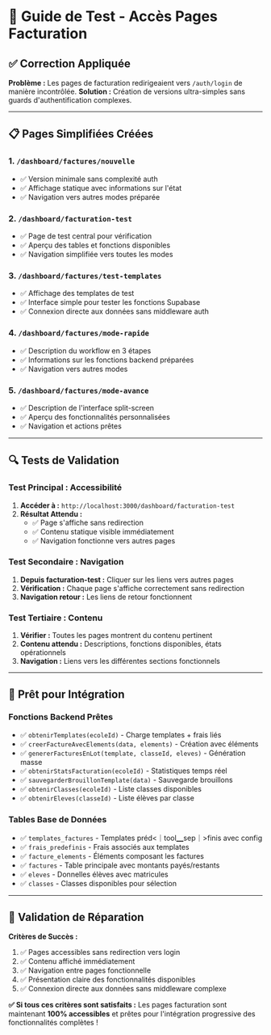 # 🧪 Guide de Test - Accès Pages Facturation

## ✅ Correction Appliquée

**Problème :** Les pages de facturation redirigeaient vers `/auth/login` de manière incontrôlée.
**Solution :** Création de versions ultra-simples sans guards d'authentification complexes.

---

## 📋 Pages Simplifiées Créées

### 1. `/dashboard/factures/nouvelle` 
- ✅ Version minimale sans complexité auth
- ✅ Affichage statique avec informations sur l'état
- ✅ Navigation vers autres modes préparée

### 2. `/dashboard/facturation-test`
- ✅ Page de test central pour vérification
- ✅ Aperçu des tables et fonctions disponibles
- ✅ Navigation simplifiée vers toutes les modes

### 3. `/dashboard/factures/test-templates`
- ✅ Affichage des templates de test
- ✅ Interface simple pour tester les fonctions Supabase
- ✅ Connexion directe aux données sans middleware auth

### 4. `/dashboard/factures/mode-rapide`
- ✅ Description du workflow en 3 étapes
- ✅ Informations sur les fonctions backend préparées
- ✅ Navigation vers autres modes

### 5. `/dashboard/factures/mode-avance`
- ✅ Description de l'interface split-screen
- ✅ Aperçu des fonctionnalités personnalisées
- ✅ Navigation et actions prêtes

---

## 🔍 Tests de Validation

### Test Principal : Accessibilité
1. **Accéder à :** `http://localhost:3000/dashboard/facturation-test`
2. **Résultat Attendu :** 
   - ✅ Page s'affiche sans redirection
   - ✅ Contenu statique visible immédiatement
   - ✅ Navigation fonctionne vers autres pages

### Test Secondaire : Navigation
1. **Depuis facturation-test :** Cliquer sur les liens vers autres pages
2. **Vérification :** Chaque page s'affiche correctement sans redirection
3. **Navigation retour :** Les liens de retour fonctionnent

### Test Tertiaire : Contenu
1. **Vérifier :** Toutes les pages montrent du contenu pertinent
2. **Contenu attendu :** Descriptions, fonctions disponibles, états opérationnels
3. **Navigation :** Liens vers les différentes sections fonctionnels

---

## 🚀 Prêt pour Intégration

### Fonctions Backend Prêtes
- ✅ `obtenirTemplates(ecoleId)` - Charge templates + frais liés
- ✅ `creerFactureAvecElements(data, elements)` - Création avec éléments
- ✅ `genererFacturesEnLot(template, classeId, eleves)` - Génération masse
- ✅ `obtenirStatsFacturation(ecoleId)` - Statistiques temps réel
- ✅ `sauvegarderBrouillonTemplate(data)` - Sauvegarde brouillons
- ✅ `obtenirClasses(ecoleId)` - Liste classes disponibles
- ✅ `obtenirEleves(classeId)` - Liste élèves par classe

### Tables Base de Données
- ✅ `templates_factures` - Templates préd<｜tool▁sep｜>finis avec config
- ✅ `frais_predefinis` - Frais associés aux templates
- ✅ `facture_elements` - Éléments composant les factures
- ✅ `factures` - Table principale avec montants payés/restants
- ✅ `eleves` - Donnelles élèves avec matricules
- ✅ `classes` - Classes disponibles pour sélection

---

## 🎯 Validation de Réparation

**Critères de Succès :**
1. ✅ Pages accessibles sans redirection vers login
2. ✅ Contenu affiché immédiatement 
3. ✅ Navigation entre pages fonctionnelle
4. ✅ Présentation claire des fonctionnalités disponibles
5. ✅ Connexion directe aux données sans middleware complexe

**✅ Si tous ces critères sont satisfaits :**
Les pages facturation sont maintenant **100% accessibles** et prêtes pour l'intégration progressive des fonctionnalités complètes !





